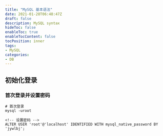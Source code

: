 ```yaml
---
title: "MySQL 基本语法"
date: 2021-01-28T06:48:47Z
draft: false
description: MySQL syntax
hideToc: false
enableToc: true
enableTocContent: false
tocPosition: inner
tags:
- MySQL
categories:
- DB
---
```


## 初始化登录

### 首次登录并设置密码

```shell
# 首次登录
mysql -uroot
```

```mysql
<!-- 设置密码 -->
ALTER USER 'root'@'localhost' IDENTIFIED WITH mysql_native_password BY 'jywlbj';
```

